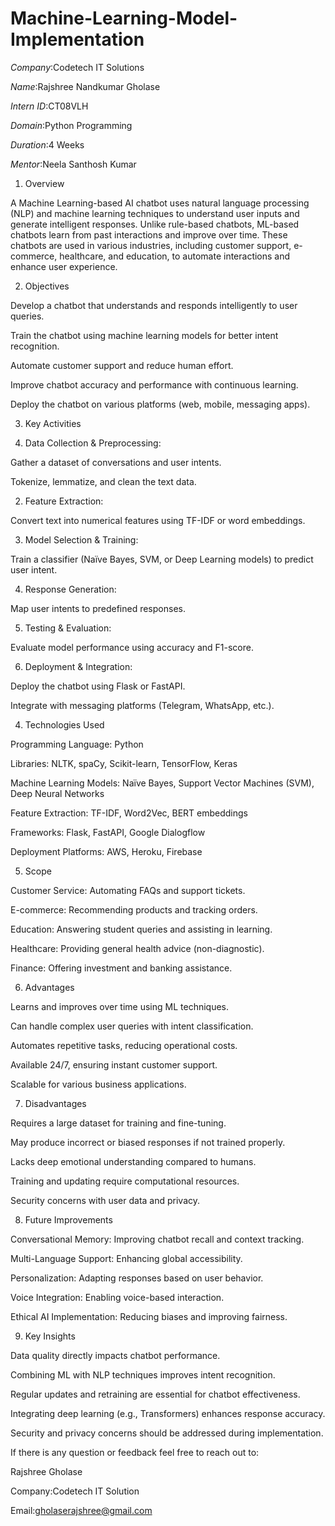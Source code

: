 # Machine-Learning-Model-Implementation

*Company*:Codetech IT Solutions

*Name*:Rajshree Nandkumar Gholase

*Intern ID*:CT08VLH

*Domain*:Python Programming

*Duration*:4 Weeks

*Mentor*:Neela Santhosh Kumar


1. Overview

A Machine Learning-based AI chatbot uses natural language processing (NLP) and machine learning techniques to understand user inputs and generate intelligent responses. Unlike rule-based chatbots, ML-based chatbots learn from past interactions and improve over time. These chatbots are used in various industries, including customer support, e-commerce, healthcare, and education, to automate interactions and enhance user experience.

2. Objectives

Develop a chatbot that understands and responds intelligently to user queries.

Train the chatbot using machine learning models for better intent recognition.

Automate customer support and reduce human effort.

Improve chatbot accuracy and performance with continuous learning.

Deploy the chatbot on various platforms (web, mobile, messaging apps).


3. Key Activities

1. Data Collection & Preprocessing:

Gather a dataset of conversations and user intents.

Tokenize, lemmatize, and clean the text data.



2. Feature Extraction:

Convert text into numerical features using TF-IDF or word embeddings.



3. Model Selection & Training:

Train a classifier (Naïve Bayes, SVM, or Deep Learning models) to predict user intent.



4. Response Generation:

Map user intents to predefined responses.



5. Testing & Evaluation:

Evaluate model performance using accuracy and F1-score.



6. Deployment & Integration:

Deploy the chatbot using Flask or FastAPI.

Integrate with messaging platforms (Telegram, WhatsApp, etc.).




4. Technologies Used

Programming Language: Python

Libraries: NLTK, spaCy, Scikit-learn, TensorFlow, Keras

Machine Learning Models: Naïve Bayes, Support Vector Machines (SVM), Deep Neural Networks

Feature Extraction: TF-IDF, Word2Vec, BERT embeddings

Frameworks: Flask, FastAPI, Google Dialogflow

Deployment Platforms: AWS, Heroku, Firebase


5. Scope

Customer Service: Automating FAQs and support tickets.

E-commerce: Recommending products and tracking orders.

Education: Answering student queries and assisting in learning.

Healthcare: Providing general health advice (non-diagnostic).

Finance: Offering investment and banking assistance.


6. Advantages

Learns and improves over time using ML techniques.

Can handle complex user queries with intent classification.

Automates repetitive tasks, reducing operational costs.

Available 24/7, ensuring instant customer support.

Scalable for various business applications.


7. Disadvantages

Requires a large dataset for training and fine-tuning.

May produce incorrect or biased responses if not trained properly.

Lacks deep emotional understanding compared to humans.

Training and updating require computational resources.

Security concerns with user data and privacy.


8. Future Improvements

Conversational Memory: Improving chatbot recall and context tracking.

Multi-Language Support: Enhancing global accessibility.

Personalization: Adapting responses based on user behavior.

Voice Integration: Enabling voice-based interaction.

Ethical AI Implementation: Reducing biases and improving fairness.


9. Key Insights

Data quality directly impacts chatbot performance.

Combining ML with NLP techniques improves intent recognition.

Regular updates and retraining are essential for chatbot effectiveness.

Integrating deep learning (e.g., Transformers) enhances response accuracy.

Security and privacy concerns should be addressed during implementation.



If there is any question or feedback feel free to reach out to:

Rajshree Gholase

Company:Codetech IT Solution 

Email:gholaserajshree@gmail.com

